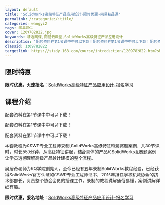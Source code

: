 ```yaml
---
layout: default
title: 'SolidWorks高级特征产品应用设计-限时优惠-网易精品课'
permalink: /:categories/:title/
categories: wangyi2
tags: 网易提供
cover: 1209782822.jpg
keywords: 精选网课,网易云课堂,SolidWorks高级特征产品应用设计
description: '配套资料在第1节课中中可以下载！配套资料在第1节课中中可以下载！配套资料在第1节课中中可以下载！本套教程为CSWP专业工'
classid: 1209782822
targetlink: https://study.163.com/course/introduction/1209782822.htm?share=1&shareId=1025206652&utm_campaign=share&utm_medium=iphoneShare&utm_source=&utm_u=1025206652
---
```


## 限时特惠

**限时优惠，火速报名**：[SolidWorks高级特征产品应用设计-报名学习](https://study.163.com/course/introduction/1209782822.htm?share=1&shareId=1025206652&utm_campaign=share&utm_medium=iphoneShare&utm_source=&utm_u=1025206652)

## 课程介绍

配套资料在第1节课中中可以下载！

配套资料在第1节课中中可以下载！

配套资料在第1节课中中可以下载！

本套教程为CSWP专业工程师录制,SolidWorks高级特征和竞赛题案例，共30节课时，时长550分钟，从高级特征讲起，结合具体的产品和SolidWorks竞赛题案例让学员透彻理解高级产品设计建模的整个流程。

吴居奇老师为RQ学院创始人，至今已经有五年录制SolidWorks教程经验，已经获得SolidWorks官方认证的CSWP专业工程师证书，2016年担任学校机械协会的技术部部长，负责整个协会会员的授课工作，录制的教程讲解通俗易懂，案例讲解详细有趣。

**限时优惠，报名地址**：[SolidWorks高级特征产品应用设计-报名学习](https://study.163.com/course/introduction/1209782822.htm?share=1&shareId=1025206652&utm_campaign=share&utm_medium=iphoneShare&utm_source=&utm_u=1025206652)


